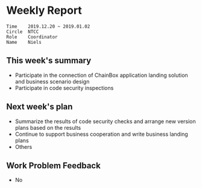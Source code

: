 # Weekly Report 
```
Time	2019.12.20 ~ 2019.01.02
Circle	NTCC
Role	Coordinator
Name	Niels
```
## This week's summary 
- Participate in the connection of ChainBox application landing solution and business scenario design
- Participate in code security inspections
## Next week's plan
- Summarize the results of code security checks and arrange new version plans based on the results
- Continue to support business cooperation and write business landing plans
- Others
## Work Problem Feedback
- No

